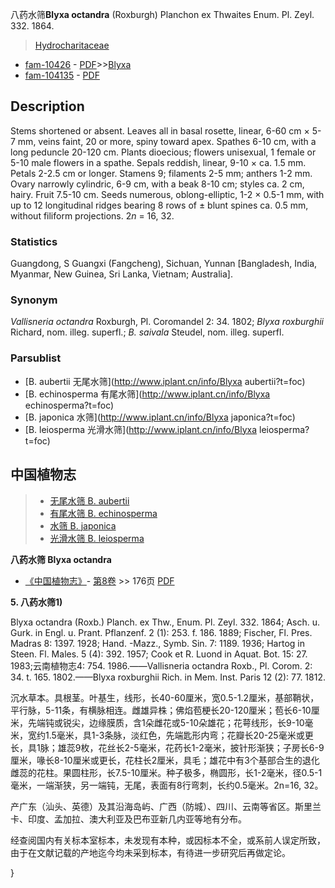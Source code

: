 八药水筛**Blyxa octandra** (Roxburgh) Planchon ex Thwaites Enum. Pl. Zeyl. 332. 1864.

> [Hydrocharitaceae](http://www.iplant.cn/info/Hydrocharitaceae?t=foc)
* [fam-10426](http://www.iplant.cn/foc/fam/10426) - [PDF](http://www.iplant.cn/foc/pdf/Hydrocharitaceae.pdf)>>[Blyxa](http://www.iplant.cn/info/Blyxa?t=foc)
* [fam-104135](http://www.iplant.cn/foc/fam/104135) - [PDF](http://www.iplant.cn/foc/pdf/Blyxa.pdf)

## Description

Stems shortened or absent. Leaves all in basal rosette, linear, 6-60 cm × 5-7 mm, veins faint, 20 or more, spiny toward apex. Spathes 6-10 cm, with a long peduncle 20-120 cm. Plants dioecious; flowers unisexual, 1 female or 5-10 male flowers in a spathe. Sepals reddish, linear, 9-10 × ca. 1.5 mm. Petals 2-2.5 cm or longer. Stamens 9; filaments 2-5 mm; anthers 1-2 mm. Ovary narrowly cylindric, 6-9 cm, with a beak 8-10 cm; styles ca. 2 cm, hairy. Fruit 7.5-10 cm. Seeds numerous, oblong-elliptic, 1-2 × 0.5-1 mm, with up to 12 longitudinal ridges bearing 8 rows of ± blunt spines ca. 0.5 mm, without filiform projections. 2*n* = 16, 32.

### Statistics
Guangdong, S Guangxi (Fangcheng), Sichuan, Yunnan [Bangladesh, India, Myanmar, New Guinea, Sri Lanka, Vietnam; Australia].

### Synonym
*Vallisneria octandra* Roxburgh, Pl. Coromandel 2: 34. 1802; *Blyxa roxburghii* Richard, nom. illeg. superfl.; *B. saivala* Steudel, nom. illeg. superfl.



### Parsublist

* [B.  aubertii  无尾水筛](http://www.iplant.cn/info/Blyxa aubertii?t=foc)
* [B.  echinosperma  有尾水筛](http://www.iplant.cn/info/Blyxa echinosperma?t=foc)
* [B.  japonica  水筛](http://www.iplant.cn/info/Blyxa japonica?t=foc)
* [B.  leiosperma  光滑水筛](http://www.iplant.cn/info/Blyxa leiosperma?t=foc)


## 中国植物志

> * [无尾水筛  B.  aubertii](Blyxa-aubertii-无尾水筛.md)
> * [有尾水筛  B.  echinosperma](Blyxa-echinosperma-有尾水筛.md)
> * [水筛  B.  japonica](Blyxa-japonica-水筛.md)
> * [光滑水筛  B.  leiosperma](Blyxa-leiosperma-光滑水筛.md)


**八药水筛 Blyxa octandra**

* [《中国植物志》](http://www.iplant.cn/frps)- [第8卷](http://www.iplant.cn/frps/vol/8) >> 176页 [PDF](http://www.iplant.cn/frps/pdf/8/176.pdf)


**5. 八药水筛1)**

Blyxa octandra (Roxb.) Planch. ex Thw., Enum. Pl. Zeyl. 332. 1864; Asch. u. Gurk. in Engl. u. Prant. Pflanzenf. 2 (1): 253. f. 186. 1889; Fischer, Fl. Pres. Madras 8: 1397. 1928; Hand. -Mazz., Symb. Sin. 7: 1189. 1936; Hartog in Steen. Fl. Males. 5 (4): 392. 1957; Cook et R. Luond in Aquat. Bot. 15: 27. 1983;云南植物志4: 754. 1986.——Vallisneria octandra Roxb., Pl. Corom. 2: 34. t. 165. 1802.——Blyxa roxburghii Rich. in Mem. Inst. Paris 12 (2): 77. 1812.

沉水草本。具根茎。叶基生，线形，长40-60厘米，宽0.5-1.2厘米，基部鞘状，平行脉，5-11条，有横脉相连。雌雄异株；佛焰苞梗长20-120厘米；苞长6-10厘米，先端钝或锐尖，边缘膜质，含1朵雌花或5-10朵雄花；花萼线形，长9-10毫米，宽约1.5毫米，具1-3条脉，淡红色，先端匙形内弯；花瓣长20-25毫米或更长，具1脉；雄蕊9枚，花丝长2-5毫米，花药长1-2毫米，披针形渐狭；子房长6-9厘米，喙长8-10厘米或更长，花柱长2厘米，具毛；雄花中有3个基部合生的退化雌蕊的花柱。果圆柱形，长7.5-10厘米。种子极多，椭圆形，长1-2毫米，径0.5-1毫米，一端渐狭，另一端钝，无尾，表面有8行弯刺，长约0.5毫米。2n=16, 32。

产广东（汕头、英德）及其沿海岛屿、广西（防城）、四川、云南等省区。斯里兰卡、印度、孟加拉、澳大利亚及巴布亚新几内亚等地有分布。

经查阅国内有关标本室标本，未发现有本种，或因标本不全，或系前人误定所致，由于在文献记载的产地迄今均未采到标本，有待进一步研究后再做定论。



}